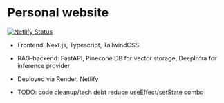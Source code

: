 # Personal website
[![Netlify Status](https://api.netlify.com/api/v1/badges/5c800291-dd1d-4a08-9190-fc625b65b917/deploy-status)](https://app.netlify.com/sites/polite-bunny-94f823/deploys)

- Frontend: Next.js, Typescript, TailwindCSS
- RAG-backend: FastAPI, Pinecone DB for vector storage, DeepInfra for inference provider
- Deployed via Render, Netlify

- TODO: code cleanup/tech debt reduce useEffect/setState combo
